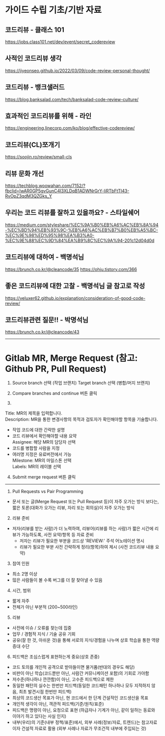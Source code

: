 # 가이드 수립 기초/기반 자료

## 코드리뷰 - 클래스 101

https://jobs.class101.net/dev/event/secret_codereview

## 사적인 코드리뷰 생각

https://jiyeonseo.github.io/2022/03/09/code-review-personal-thought/

## 코드리뷰 - 뱅크샐러드

https://blog.banksalad.com/tech/banksalad-code-review-culture/

## 효과적인 코드리뷰를 위해 - 라인

https://engineering.linecorp.com/ko/blog/effective-codereview/

## 코드리뷰(CL)쪼개기

https://soojin.ro/review/small-cls

## 리뷰 문화 개선

https://techblog.woowahan.com/7152/?fbclid=IwAR0GP5gvGunC4I3XLDqB1ADWNrGrY-liRTbFtTI43-RvOpZ3qdM3QZGks_Y

## 우리는 코드 리뷰를 잘하고 있을까요? - 스타일쉐어

https://medium.com/styleshare/%EC%9A%B0%EB%A6%AC%EB%8A%94-%EC%BD%94%EB%93%9C-%EB%A6%AC%EB%B7%B0%EB%A5%BC-%EC%9E%98%ED%95%98%EA%B3%A0-%EC%9E%88%EC%9D%84%EA%B9%8C%EC%9A%94-201c12d04d0d

## 코드리뷰에 대하여 - 백명석님

https://brunch.co.kr/@cleancode/35
https://ohju.tistory.com/366

## 좋은 코드리뷰에 대한 고찰 - 백명석님 글 참고로 작성

https://veluxer62.github.io/explanation/consideration-of-good-code-review/

## 코드리뷰관련 질문!! - 박명석님

https://brunch.co.kr/@cleancode/43


---

# Gitlab  MR, Merge Request (참고: Github PR, Pull Request)
1) Source branch 선택 (작업 브랜치) Target branch 선택 (병합/머지 브랜치)  
  
2) Compare branches and continue 버튼 클릭  
  
3)  
Title: MR의 제목을 입력합니다.	
Description: MR을 통한 변경사항의 목적과 검토자가 확인해야할 항목을 기술합니다.	  
- 작업 코드에 대한 간략한 설명  
- 코드 리뷰에서 확인해야할 내용 요약  
Assignee: 해당 MR의 담당자 선택	  
- 코드를 병합할 사람을 지정  
- 여러명 지정은 유료버전에서 가능  
Milestone: MR의 마일스톤 선택  
Labels: MR의 레이블 선택  
   
4) Submit merge request 버튼 클릭  

---

1. Pull Requests vs Pair Programming  
- 문서 또는 글(Merge Request 또는 Pull Request 등)이 자주 오가는 방식 보다는, 짧은 토론(대화가 오가는 리뷰, 자리 또는 회의실)이 자주 오가는 방식  

2. 리뷰 준비  
- 저자(리뷰를 받는 사람)가 더 노력하여, 리뷰어(리뷰를 하는 사람)가 짧은 시간에 리뷰가 가능하도록, 사전 요약/항목 등 자료 준비  
  - 저자는 리뷰가 필요한 부분을 코드상 'REVIEW:' 주석 어노테이션 명시  
  - 리뷰가 필요한 부분 사전 간략하게 정리(항목)하여 제시 (사전 코드리뷰 내용 요약)   

3. 참여 인원  
- 최소 2명 이상  
- 많은 사람들이 볼 수록 버그를 더 잘 찾아낼 수 있음  

4. 시간, 범위  
- 짧게 자주   
- 전체가 아닌 부분적 (200~500라인)  

5. 리뷰  
- 사전에 이슈 / 오류를 찾는데 집중   
- 업무 / 경험적 지식 / 기술 공유 기회  
- 공유(잘 한 것, 아쉬운 것)을 통해 서로의 지식/경험을 나누며 상호 학습을 통한 역량 증대 수단  

6. 피드백은 조심스럽게 표현하는게 중요(상호 존중)  
- 코드 토의를 개인적 공격으로 받아들이면 물거품(반대의 경우도 해당)  
- 비판이 아닌 학습(코드뿐만 아닌, 사람간 커뮤니케이션 포함)의 기회로 가야함  
- 저수준(하나하나 깐깐함)이 아닌, 고수준 피드백으로 제한  
- 동일한 패턴의 실수는 한번만 피드백(동일한 코드패턴 하나하나 모두 지적하지 않음, 최초 발견시점 한번만 피드백)  
- 최상의 코드생산 목표가 아닌, 현 코드에서 한 단계 건설적인 코드생산을 목표  
- 개인적 생각이 아닌, 객관적 피드백(기준/원칙/표준)  
- 피드백은 명령이 아닌, 요청으로 표현 (하급자나 기계가 아닌, 같이 일하는 동료와 이야기 하고 있다는 사실 인지)  
- 내부(우리)의 기준(내부 정책/표준)에서, 외부 사례(정보/자료, 트렌드)는 참고자료이자 건설적 자료로 활용 (외부 사례나 자료가 무조건적 내부에 주입되는 것)  


